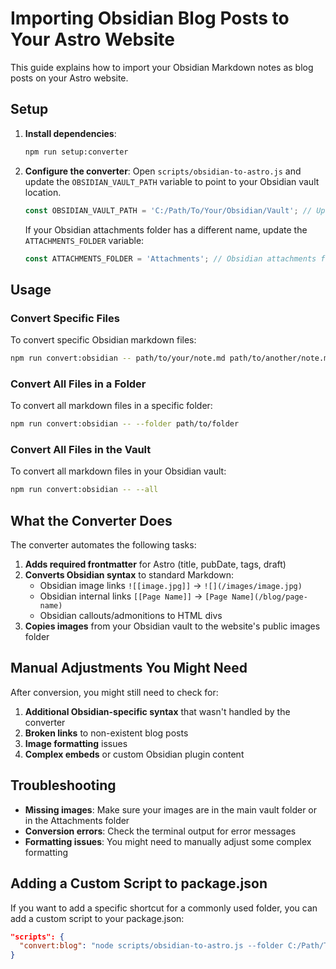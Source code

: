 # Importing Obsidian Blog Posts to Your Astro Website

This guide explains how to import your Obsidian Markdown notes as blog posts on your Astro website.

## Setup

1. **Install dependencies**:
   ```bash
   npm run setup:converter
   ```

2. **Configure the converter**:
   Open `scripts/obsidian-to-astro.js` and update the `OBSIDIAN_VAULT_PATH` variable to point to your Obsidian vault location.
   
   ```javascript
   const OBSIDIAN_VAULT_PATH = 'C:/Path/To/Your/Obsidian/Vault'; // Update this path
   ```
   
   If your Obsidian attachments folder has a different name, update the `ATTACHMENTS_FOLDER` variable:
   
   ```javascript
   const ATTACHMENTS_FOLDER = 'Attachments'; // Obsidian attachments folder name (change if needed)
   ```

## Usage

### Convert Specific Files

To convert specific Obsidian markdown files:

```bash
npm run convert:obsidian -- path/to/your/note.md path/to/another/note.md
```

### Convert All Files in a Folder

To convert all markdown files in a specific folder:

```bash
npm run convert:obsidian -- --folder path/to/folder
```

### Convert All Files in the Vault

To convert all markdown files in your Obsidian vault:

```bash
npm run convert:obsidian -- --all
```

## What the Converter Does

The converter automates the following tasks:

1. **Adds required frontmatter** for Astro (title, pubDate, tags, draft)
2. **Converts Obsidian syntax** to standard Markdown:
   - Obsidian image links `![[image.jpg]]` → `![](/images/image.jpg)`
   - Obsidian internal links `[[Page Name]]` → `[Page Name](/blog/page-name)`
   - Obsidian callouts/admonitions to HTML divs
3. **Copies images** from your Obsidian vault to the website's public images folder

## Manual Adjustments You Might Need

After conversion, you might still need to check for:

1. **Additional Obsidian-specific syntax** that wasn't handled by the converter
2. **Broken links** to non-existent blog posts
3. **Image formatting** issues
4. **Complex embeds** or custom Obsidian plugin content

## Troubleshooting

- **Missing images**: Make sure your images are in the main vault folder or in the Attachments folder
- **Conversion errors**: Check the terminal output for error messages
- **Formatting issues**: You might need to manually adjust some complex formatting

## Adding a Custom Script to package.json

If you want to add a specific shortcut for a commonly used folder, you can add a custom script to your package.json:

```json
"scripts": {
  "convert:blog": "node scripts/obsidian-to-astro.js --folder C:/Path/To/Obsidian/Vault/Blog"
}
``` 